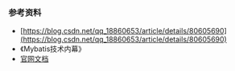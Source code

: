 # 



### 参考资料
+ [https://blog.csdn.net/qq_18860653/article/details/80605690](https://blog.csdn.net/qq_18860653/article/details/80605690)
+ 《Mybatis技术内幕》
+ [官网文档](https://mybatis.org/mybatis-3/zh/index.html)


